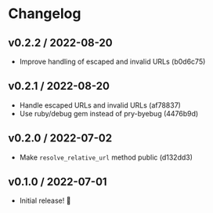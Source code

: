 # Changelog

## v0.2.2 / 2022-08-20

- Improve handling of escaped and invalid URLs (b0d6c75)

## v0.2.1 / 2022-08-20

- Handle escaped URLs and invalid URLs (af78837)
- Use ruby/debug gem instead of pry-byebug (4476b9d)

## v0.2.0 / 2022-07-02

- Make `resolve_relative_url` method public (d132dd3)

## v0.1.0 / 2022-07-01

- Initial release! 🎉
